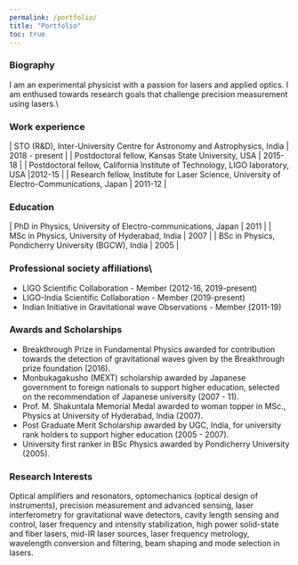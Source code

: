 ```yaml
---
permalink: /portfolio/
title: "Portfolio"
toc: true
---
```


### Biography

I am an experimental physicist with a passion for lasers and applied optics. I am enthused towards research goals that challenge precision measurement using lasers.\


### Work experience

| STO (R&D), Inter-University Centre for Astronomy and Astrophysics, India | 2018 - present |
| Postdoctoral fellow, Kansas State University, USA | 2015-18 |
| Postdoctoral fellow, California Institute of Technology, LIGO laboratory, USA |2012-15 |
| Research fellow, Institute for Laser Science, University of Electro-Communications, Japan | 2011-12 |

### Education

| PhD in Physics, University of Electro-communications, Japan | 2011 |
| MSc in Physics, University of Hyderabad, India | 2007 |
| BSc in Physics, Pondicherry University (BGCW), India | 2005 |

### Professional society affiliations\

- LIGO Scientific Collaboration - Member (2012-16, 2019-present)
- LIGO-India Scientific Collaboration - Member (2019-present)
- Indian Initiative in Gravitational wave Observations - Member (2011-19)

### Awards and Scholarships

 - Breakthrough Prize in Fundamental Physics awarded for contribution towards the detection of gravitational waves given by the Breakthrough prize foundation (2016). 
 -  Monbukagakusho (MEXT) scholarship awarded by Japanese government to foreign nationals to support higher education, selected on the recommendation of Japanese university (2007 - 11).
 - Prof. M. Shakuntala Memorial Medal awarded to woman topper in MSc., Physics at University of Hyderabad, India (2007).
 - Post Graduate Merit Scholarship awarded by UGC, India, for university rank holders to support higher education (2005 - 2007).
 - University first ranker in BSc Physics awarded by Pondicherry University (2005).

### Research Interests

Optical amplifiers and resonators, optomechanics (optical design of instruments), precision measurement and advanced sensing, laser interferometry for gravitational wave detectors, cavity length sensing and control, laser frequency and intensity stabilization, high power solid-state and fiber lasers, mid-IR laser sources, laser frequency metrology, wavelength conversion and filtering, beam shaping and mode selection in lasers.
